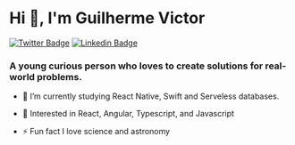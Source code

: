 <h1>Hi 👋, I'm Guilherme Victor</h1>

[![Twitter Badge](https://img.shields.io/badge/-@oguivictor-ffffff?style=for-the-badge&labelColor=ffffff&logo=twitter&logoColor=292929&link=https://twitter.com/oguivictor)](https://twitter.com/oguivictor) 
[![Linkedin Badge](https://img.shields.io/badge/-Guilherme%20Victor-ffffff?style=for-the-badge&logo=Linkedin&logoColor=292929&link=https://www.linkedin.com/in/guilhermeviictor/)](https://www.linkedin.com/in/guilhermeviictor/)
<h3>A young curious person who loves to create solutions for real-world problems.</h3>

- 🌱 I’m currently studying React Native, Swift and Serveless databases.

- 💬 Interested in React, Angular, Typescript, and Javascript 

- ⚡ Fun fact I love science and astronomy
